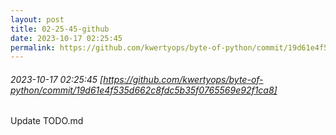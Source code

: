 ```yaml
---
layout: post
title: 02-25-45-github
date: 2023-10-17 02:25:45
permalink: https://github.com/kwertyops/byte-of-python/commit/19d61e4f535d662c8fdc5b35f0765569e92f1ca8
---
```


###### 2023-10-17 02:25:45 [https://github.com/kwertyops/byte-of-python/commit/19d61e4f535d662c8fdc5b35f0765569e92f1ca8]
Update TODO.md
